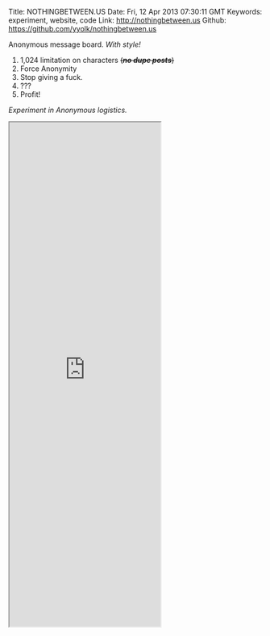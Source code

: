 Title: NOTHINGBETWEEN.US
Date: Fri, 12 Apr 2013 07:30:11 GMT
Keywords: experiment, website, code
Link: http://nothingbetween.us
Github: https://github.com/yyolk/nothingbetween.us

Anonymous message board. _With style!_

1. 1,024 limitation on characters <del>(***no dupe posts***)</del>
2. Force Anonymity
3. Stop giving a fuck.
4. ???
5. Profit!

_Experiment in Anonymous logistics._

<iframe src="http://nothingbetween.us/tempArchive.html" height="1000"></iframe>